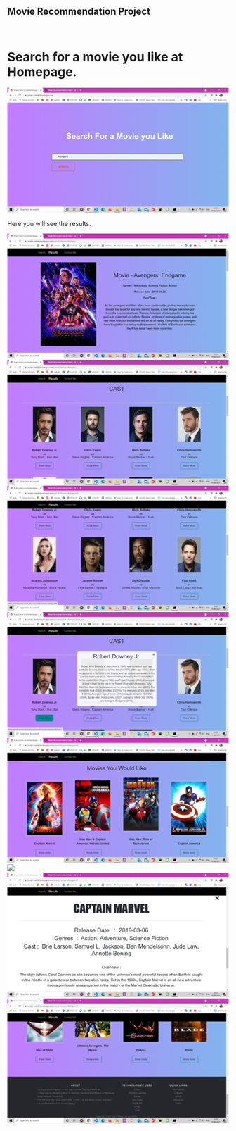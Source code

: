 <h2>Movie Recommendation Project</h2></br>

<h1>Search for a movie you like at Homepage.</h1>
<img src="static/img/home.png">
<p>Here you will see the results.</p>
<img src="static/img/results.png">
<img src="static/img/cast.png">
<img src="static/img/cast2.png">
<img src="static/img/cast_info.png">
<img src="static/img/Recommended_movies.png">
<img src="static/img/Recommended_movies_details.png">
<img src="static/img/Recommend_movie_details.png">
<img src="static/img/end_footer.png">
